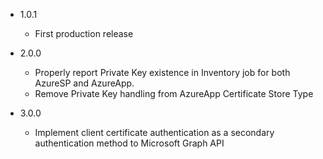 - 1.0.1
    - First production release

- 2.0.0
    - Properly report Private Key existence in Inventory job for both AzureSP and AzureApp.
    - Remove Private Key handling from AzureApp Certificate Store Type

- 3.0.0
    - Implement client certificate authentication as a secondary authentication method to Microsoft Graph API
